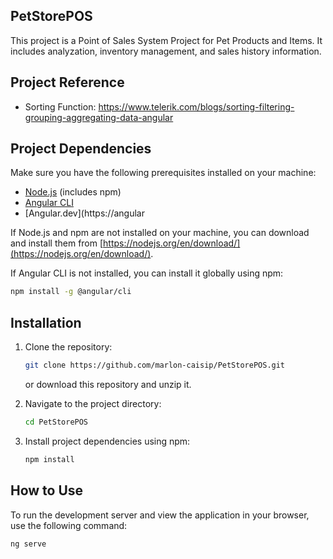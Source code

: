 ## PetStorePOS

This project is a Point of Sales System Project for Pet Products and Items. It includes analyzation, inventory management, and sales history information.

## Project Reference

- Sorting Function: https://www.telerik.com/blogs/sorting-filtering-grouping-aggregating-data-angular

## Project Dependencies

Make sure you have the following prerequisites installed on your machine:

- [Node.js](https://nodejs.org/en/) (includes npm)
- [Angular CLI](https://cli.angular.io/)
- [Angular.dev](https://angular

If Node.js and npm are not installed on your machine, you can download and install them from [https://nodejs.org/en/download/](https://nodejs.org/en/download/).

If Angular CLI is not installed, you can install it globally using npm:

```bash
npm install -g @angular/cli
```

## Installation

1. Clone the repository:

   ```bash
   git clone https://github.com/marlon-caisip/PetStorePOS.git
   ```

   or download this repository and unzip it.

2. Navigate to the project directory:

   ```bash
   cd PetStorePOS
   ```

3. Install project dependencies using npm:

   ```bash
   npm install
   ```

## How to Use

To run the development server and view the application in your browser, use the following command:

```bash
ng serve
```
